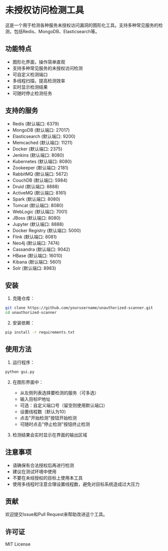 # 未授权访问检测工具

这是一个用于检测各种服务未授权访问漏洞的图形化工具。支持多种常见服务的检测，包括Redis、MongoDB、Elasticsearch等。

## 功能特点

- 图形化界面，操作简单直观
- 支持多种常见服务的未授权访问检测
- 可自定义检测端口
- 多线程扫描，提高检测效率
- 实时显示检测结果
- 可随时停止检测任务

## 支持的服务

- Redis (默认端口: 6379)
- MongoDB (默认端口: 27017)
- Elasticsearch (默认端口: 9200)
- Memcached (默认端口: 11211)
- Docker (默认端口: 2375)
- Jenkins (默认端口: 8080)
- Kubernetes (默认端口: 8080)
- Zookeeper (默认端口: 2181)
- RabbitMQ (默认端口: 5672)
- CouchDB (默认端口: 5984)
- Druid (默认端口: 8888)
- ActiveMQ (默认端口: 8161)
- Spark (默认端口: 8080)
- Tomcat (默认端口: 8080)
- WebLogic (默认端口: 7001)
- JBoss (默认端口: 8080)
- Jupyter (默认端口: 8888)
- Docker Registry (默认端口: 5000)
- Flink (默认端口: 8081)
- Neo4j (默认端口: 7474)
- Cassandra (默认端口: 9042)
- HBase (默认端口: 16010)
- Kibana (默认端口: 5601)
- Solr (默认端口: 8983)

## 安装

1. 克隆仓库：
```bash
git clone https://github.com/yourusername/unauthorized-scanner.git
cd unauthorized-scanner
```

2. 安装依赖：
```bash
pip install -r requirements.txt
```

## 使用方法

1. 运行程序：
```bash
python gui.py
```

2. 在图形界面中：
   - 从左侧列表选择要检测的服务（可多选）
   - 输入目标IP地址
   - 可选：自定义端口号（留空则使用默认端口）
   - 设置线程数（默认为10）
   - 点击"开始检测"按钮开始检测
   - 可随时点击"停止检测"按钮终止检测

3. 检测结果会实时显示在界面的输出区域

## 注意事项

- 请确保有合法授权后再进行检测
- 建议在测试环境中使用
- 不要在未经授权的目标上使用本工具
- 使用多线程时注意合理设置线程数，避免对目标系统造成过大压力

## 贡献

欢迎提交Issue和Pull Request来帮助改进这个工具。

## 许可证

MIT License 
